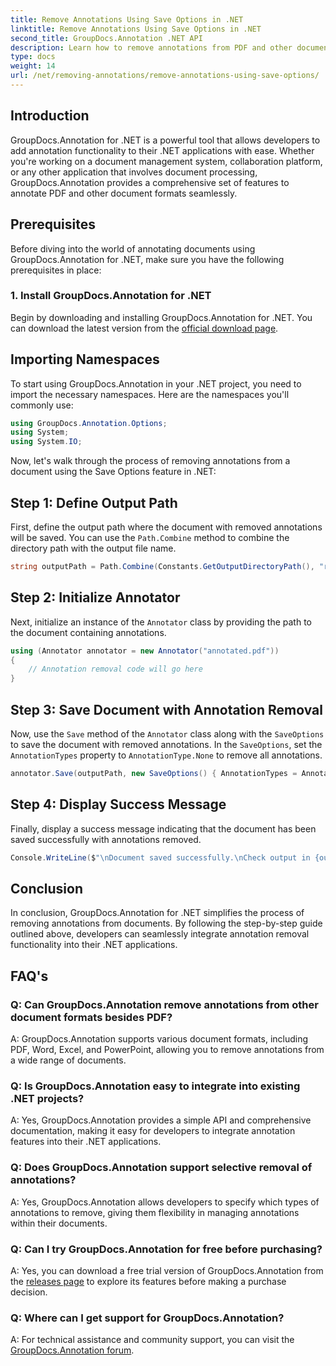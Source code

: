 ```yaml
---
title: Remove Annotations Using Save Options in .NET
linktitle: Remove Annotations Using Save Options in .NET
second_title: GroupDocs.Annotation .NET API
description: Learn how to remove annotations from PDF and other documents in .NET using GroupDocs.Annotation. Step-by-step guide with code examples.
type: docs
weight: 14
url: /net/removing-annotations/remove-annotations-using-save-options/
---
```

## Introduction

GroupDocs.Annotation for .NET is a powerful tool that allows developers to add annotation functionality to their .NET applications with ease. Whether you're working on a document management system, collaboration platform, or any other application that involves document processing, GroupDocs.Annotation provides a comprehensive set of features to annotate PDF and other document formats seamlessly.

## Prerequisites

Before diving into the world of annotating documents using GroupDocs.Annotation for .NET, make sure you have the following prerequisites in place:

### 1. Install GroupDocs.Annotation for .NET

Begin by downloading and installing GroupDocs.Annotation for .NET. You can download the latest version from the [official download page](https://releases.groupdocs.com/annotation/net/).

## Importing Namespaces

To start using GroupDocs.Annotation in your .NET project, you need to import the necessary namespaces. Here are the namespaces you'll commonly use:

```csharp
using GroupDocs.Annotation.Options;
using System;
using System.IO;
```


Now, let's walk through the process of removing annotations from a document using the Save Options feature in .NET:

## Step 1: Define Output Path

First, define the output path where the document with removed annotations will be saved. You can use the `Path.Combine` method to combine the directory path with the output file name.

```csharp
string outputPath = Path.Combine(Constants.GetOutputDirectoryPath(), "result" + Path.GetExtension("input.pdf"));
```

## Step 2: Initialize Annotator

Next, initialize an instance of the `Annotator` class by providing the path to the document containing annotations.

```csharp
using (Annotator annotator = new Annotator("annotated.pdf"))
{
    // Annotation removal code will go here
}
```

## Step 3: Save Document with Annotation Removal

Now, use the `Save` method of the `Annotator` class along with the `SaveOptions` to save the document with removed annotations. In the `SaveOptions`, set the `AnnotationTypes` property to `AnnotationType.None` to remove all annotations.

```csharp
annotator.Save(outputPath, new SaveOptions() { AnnotationTypes = AnnotationType.None });
```

## Step 4: Display Success Message

Finally, display a success message indicating that the document has been saved successfully with annotations removed.

```csharp
Console.WriteLine($"\nDocument saved successfully.\nCheck output in {outputPath}.");
```

## Conclusion

In conclusion, GroupDocs.Annotation for .NET simplifies the process of removing annotations from documents. By following the step-by-step guide outlined above, developers can seamlessly integrate annotation removal functionality into their .NET applications.

## FAQ's

### Q: Can GroupDocs.Annotation remove annotations from other document formats besides PDF?

A: GroupDocs.Annotation supports various document formats, including PDF, Word, Excel, and PowerPoint, allowing you to remove annotations from a wide range of documents.

### Q: Is GroupDocs.Annotation easy to integrate into existing .NET projects?

A: Yes, GroupDocs.Annotation provides a simple API and comprehensive documentation, making it easy for developers to integrate annotation features into their .NET applications.

### Q: Does GroupDocs.Annotation support selective removal of annotations?

A: Yes, GroupDocs.Annotation allows developers to specify which types of annotations to remove, giving them flexibility in managing annotations within their documents.

### Q: Can I try GroupDocs.Annotation for free before purchasing?

A: Yes, you can download a free trial version of GroupDocs.Annotation from the [releases page](https://releases.groupdocs.com/) to explore its features before making a purchase decision.

### Q: Where can I get support for GroupDocs.Annotation?

A: For technical assistance and community support, you can visit the [GroupDocs.Annotation forum](https://forum.groupdocs.com/c/annotation/10).
